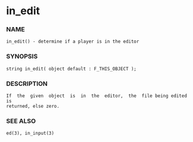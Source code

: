 # in_edit

### NAME

    in_edit() - determine if a player is in the editor

### SYNOPSIS

    string in_edit( object default : F_THIS_OBJECT );

### DESCRIPTION

    If  the  given  object  is  in  the  editor,  the  file being edited is
    returned, else zero.

### SEE ALSO

    ed(3), in_input(3)

